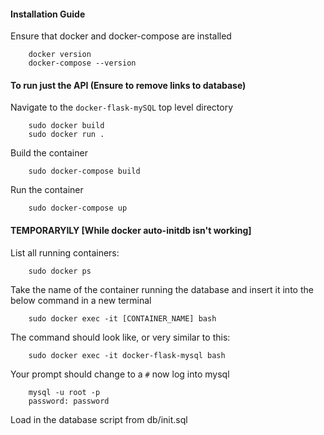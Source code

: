 #### Installation Guide

Ensure that docker and docker-compose are installed

        docker version
        docker-compose --version
        
#### To run just the API  (Ensure to remove links to database)
Navigate to the `docker-flask-mySQL` top level directory

        sudo docker build
        sudo docker run .
        
Build the container

        sudo docker-compose build
        
Run the container
        
        sudo docker-compose up
       
#### TEMPORARYILY [While docker auto-initdb isn't working]
List all running containers:

        sudo docker ps

Take the name of the container running the database and insert it into the below command in a new terminal

        sudo docker exec -it [CONTAINER_NAME] bash

The command should look like, or very similar to this:

        sudo docker exec -it docker-flask-mysql bash

Your prompt should change to a `#` now log into mysql

        mysql -u root -p
        password: password
        
Load in the database script from db/init.sql
